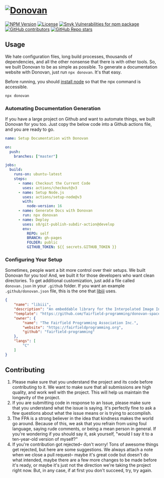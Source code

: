 # [![Donovan](https://github.com/fairfield-programming/donovan/blob/master/.github/media/cover.png?raw=true)](https://github.com/fairfield-programming/donovan)

[![NPM Version](https://img.shields.io/npm/v/donovan)](https://www.npmjs.com/package/donovan)
[![License](https://img.shields.io/npm/l/donovan)](https://github.com/fairfield-programming/donovan/blob/master/license.md)
[![Snyk Vulnerabilities for npm package](https://img.shields.io/snyk/vulnerabilities/npm/donovan)](https://www.npmjs.com/package/donovan)
[![GitHub contributors](https://img.shields.io/github/contributors/fairfield-programming/donovan)](https://github.com/fairfield-programming/donovan/graphs/contributors)
[![GitHub Repo stars](https://img.shields.io/github/stars/fairfield-programming/donovan)](https://github.com/fairfield-programming/donovan)

## Usage

We hate configuration files, long build processes, thousands of dependencies, and all the other nonsense that there is with other tools. So, we built Donovan to be as simple as possible. To generate a documentation website with Donovan, just run `npx donovan`. It's that easy.

Before running, you should [install node](https://docs.npmjs.com/downloading-and-installing-node-js-and-npm) so that the npx command is accessible.

```bash
npx donovan
```

### Automating Documentation Generation

If you have a large project on Github and want to automate things, we built Donovan for you too. Just copy the below code into a Github actions file, and you are ready to go.

```yaml
name: Setup Documentation with Donovan

on:
  push:
    branches: ["master"]

jobs:
  build:
    runs-on: ubuntu-latest
    steps:
      - name: Checkout the Current Code
        uses: actions/checkout@v3
      - name: Setup Node.js
        uses: actions/setup-node@v3
        with:
          node-version: 16
      - name: Generate Docs with Donovan
        run: npx donovan
      - name: Deploy
        uses: s0/git-publish-subdir-action@develop
        env:
          REPO: self
          BRANCH: gh-pages
          FOLDER: public
          GITHUB_TOKEN: ${{ secrets.GITHUB_TOKEN }}

```

### Configuring Your Setup

Sometimes, people want a bit more control over their setups. We built Donovan for you too! And, we built it for those developers who want clean directories. To get additional customization, just add a file called `donovan.json` in your `.github` folder. If you want an example `.github/donovan.json` file, this is the one that [libiii](https://github.com/fairfield-programming/libiii) uses.

```json
{
    "name": "libiii",
    "description": "An embeddable library for the Interpolated Image Interchange format.",
    "template": "https://github.com/fairfield-programming/donovan-spacey",
    "owner": {
        "name": "The Fairfield Programming Association Inc.",
        "website": "https://fairfieldprogramming.org",
        "github": "fairfield-programming"
    },
    "langs": [
        "C"
    ]
}
```

## Contributing

1. Please make sure that you understand the project and its code before contributing to it. We want to make sure that all submissions are high quality, and work well with the project. This will help us maintain the longevity of the project.
2. If you are submitting code in response to an Issue, please make sure that you understand what the issue is saying. It's perfectly fine to ask a few questions about what the issue means or is trying to accomplish.
3. The FPA is a strong believer in the idea that kindness makes the world go around. Because of this, we ask that you refrain from using foul language, saying rude comments, or being a mean person in general. If you're wondering if you should say it, ask yourself, "would I say it to a ten-year-old version of myself?"
4. If you're contribution got rejected– don't worry! Tons of awesome things get rejected, but here are some suggestions. We always attach a note when we close a pull request– maybe it's great code but doesn't do what intended, maybe there are a few more changes to be made before it's ready, or maybe it's just not the direction we're taking the project right now. But, in any case, if at first you don't succeed, try, try again. 
